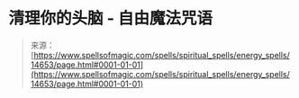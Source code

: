 <!--yml

category: 未分类

date: 2024-06-12 18:53:38

-->

# 清理你的头脑 - 自由魔法咒语

> 来源：[https://www.spellsofmagic.com/spells/spiritual_spells/energy_spells/14653/page.html#0001-01-01](https://www.spellsofmagic.com/spells/spiritual_spells/energy_spells/14653/page.html#0001-01-01)
